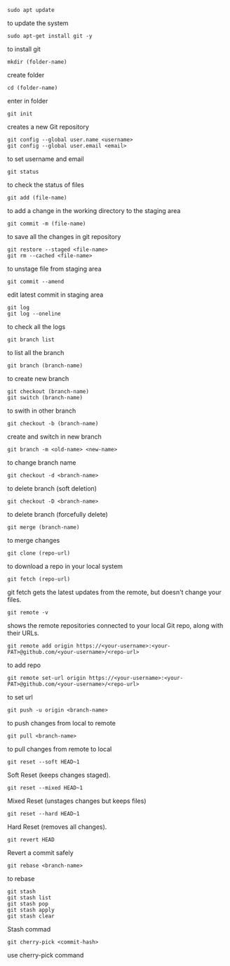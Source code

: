 ```
sudo apt update
```
to update the system

```
sudo apt-get install git -y
```
to install git 

```
mkdir (folder-name)
```
create folder 

```
cd (folder-name)
```
enter in folder

```
git init
```
creates a new Git repository

```
git config --global user.name <username>
git config --global user.email <email>
```
to set username and email

```
git status
```
to check the status of files

```
git add (file-name)
```
to add a change in the working directory to the staging area

```
git commit -m (file-name)
```
to save all the changes in git repository

```
git restore --staged <file-name>
git rm --cached <file-name>
```
to unstage file from staging area

```
git commit --amend
```
edit latest commit in staging area

```
git log
git log --oneline
``` 
to check all the logs

```
git branch list
```
to list all the branch


```
git branch (branch-name)
```
to create new branch

```
git checkout (branch-name)
git switch (branch-name)
```
to swith in other branch

```
git checkout -b (branch-name)
```
create and switch in new branch 

```
git branch -m <old-name> <new-name>
```
to change branch name

```
git checkout -d <branch-name>
```
to delete branch (soft deletion)

```
git checkout -D <branch-name>
```
to delete branch (forcefully delete)



```
git merge (branch-name)
```
to merge changes 

```
git clone (repo-url)
```
to download a repo in your local system

```
git fetch (repo-url)
```
git fetch gets the latest updates from the remote, but doesn't change your files.

```
git remote -v
```
shows the remote repositories connected to your local Git repo, along with their URLs.

```
git remote add origin https://<your-username>:<your-PAT>@github.com/<your-username>/<repo-url>
```
to add repo

```
git remote set-url origin https://<your-username>:<your-PAT>@github.com/<your-username>/<repo-url>
```
to set url 

```
git push -u origin <branch-name>
```
to push changes from local to remote

```
git pull <branch-name>
```
to pull changes from remote to local

```
git reset --soft HEAD~1
```
Soft Reset (keeps changes staged).

```
git reset --mixed HEAD~1
```
Mixed Reset (unstages changes but keeps files)

```
git reset --hard HEAD~1
```
Hard Reset (removes all changes).

```
git revert HEAD
```
Revert a commit safely

```
git rebase <branch-name>
```
to rebase

```
git stash
git stash list
git stash pop
git stash apply
git stash clear
```
Stash commad


```
git cherry-pick <commit-hash>
```
use cherry-pick command



